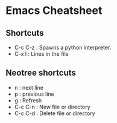 # Emacs Cheatsheet

## Shortcuts
- C-c C-z : Spawns a python interpreter.
- C-x l   : Lines in the file

## Neotree shortcuts
- n       : next line
- p       : previous line
- g       : Refresh
- C-c C-n : New file or directory
- C-c C-d : Delete file or directory
